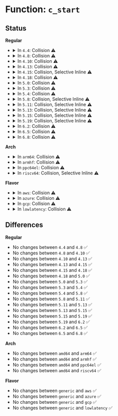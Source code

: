 # Function: <code>c_start</code>

## Status
<b>Regular</b>
<ul>
<li>
<details>
<summary>In <code>4.4</code>: Collision ⚠️</summary>

```c
void *c_start(struct seq_file *m, loff_t *pos);
```

**Collision:** Static-Static Collision

**Inline:** No

**Transformation:** False

**Instances:**

```
In arch/x86/kernel/cpu/proc.c (ffffffff81041910)
Location: arch/x86/kernel/cpu/proc.c:140
Inline: False
Direct callers:
  - arch/x86/kernel/cpu/proc.c:c_next
```
```
In fs/proc/consoles.c (ffffffff812822e0)
Location: fs/proc/consoles.c:63
Inline: False
```
```
In crypto/proc.c (ffffffff8139eea0)
Location: crypto/proc.c:25
Inline: False
```
**Symbols:**

```
ffffffff81041910-ffffffff8104195c: c_start (STB_LOCAL)
ffffffff812822e0-ffffffff8128231f: c_start (STB_LOCAL)
ffffffff8139eea0-ffffffff8139eecb: c_start (STB_LOCAL)
```
</details>
</li>
<li>
<details>
<summary>In <code>4.8</code>: Collision ⚠️</summary>

```c
void *c_start(struct seq_file *m, loff_t *pos);
```

**Collision:** Static-Static Collision

**Inline:** No

**Transformation:** False

**Instances:**

```
In arch/x86/kernel/cpu/proc.c (ffffffff81041840)
Location: arch/x86/kernel/cpu/proc.c:140
Inline: False
Direct callers:
  - arch/x86/kernel/cpu/proc.c:c_next
```
```
In fs/proc/consoles.c (ffffffff812af390)
Location: fs/proc/consoles.c:63
Inline: False
```
```
In crypto/proc.c (ffffffff813dbc50)
Location: crypto/proc.c:25
Inline: False
```
**Symbols:**

```
ffffffff81041840-ffffffff8104188c: c_start (STB_LOCAL)
ffffffff812af390-ffffffff812af3cf: c_start (STB_LOCAL)
ffffffff813dbc50-ffffffff813dbc7b: c_start (STB_LOCAL)
```
</details>
</li>
<li>
<details>
<summary>In <code>4.10</code>: Collision ⚠️</summary>

```c
void *c_start(struct seq_file *m, loff_t *pos);
```

**Collision:** Static-Static Collision

**Inline:** No

**Transformation:** False

**Instances:**

```
In arch/x86/kernel/cpu/proc.c (ffffffff81041290)
Location: arch/x86/kernel/cpu/proc.c:140
Inline: False
Direct callers:
  - arch/x86/kernel/cpu/proc.c:c_next
```
```
In fs/proc/consoles.c (ffffffff812c4d60)
Location: fs/proc/consoles.c:63
Inline: False
```
```
In crypto/proc.c (ffffffff813f3530)
Location: crypto/proc.c:25
Inline: False
```
**Symbols:**

```
ffffffff81041290-ffffffff810412de: c_start (STB_LOCAL)
ffffffff812c4d60-ffffffff812c4d9f: c_start (STB_LOCAL)
ffffffff813f3530-ffffffff813f355b: c_start (STB_LOCAL)
```
</details>
</li>
<li>
<details>
<summary>In <code>4.13</code>: Collision ⚠️</summary>

```c
void *c_start(struct seq_file *m, loff_t *pos);
```

**Collision:** Static-Static Collision

**Inline:** No

**Transformation:** False

**Instances:**

```
In arch/x86/kernel/cpu/proc.c (ffffffff8103f3a0)
Location: arch/x86/kernel/cpu/proc.c:133
Inline: False
Direct callers:
  - arch/x86/kernel/cpu/proc.c:c_next
```
```
In fs/proc/consoles.c (ffffffff812d1fa0)
Location: fs/proc/consoles.c:63
Inline: False
```
```
In crypto/proc.c (ffffffff813ff850)
Location: crypto/proc.c:25
Inline: False
```
**Symbols:**

```
ffffffff8103f3a0-ffffffff8103f3ec: c_start (STB_LOCAL)
ffffffff812d1fa0-ffffffff812d1fdf: c_start (STB_LOCAL)
ffffffff813ff850-ffffffff813ff87b: c_start (STB_LOCAL)
```
</details>
</li>
<li>
<details>
<summary>In <code>4.15</code>: Collision, Selective Inline ⚠️</summary>

```c
void *c_start(struct seq_file *m, loff_t *pos);
```

**Collision:** Static-Static Collision

**Inline:** Selective

**Transformation:** False

**Instances:**

```
In arch/x86/kernel/cpu/proc.c (ffffffff81042666)
Location: arch/x86/kernel/cpu/proc.c:144
Inline: True
Inline callers:
  - arch/x86/kernel/cpu/proc.c:c_next
```
```
In fs/proc/consoles.c (ffffffff812f67c0)
Location: fs/proc/consoles.c:63
Inline: False
```
```
In crypto/proc.c (ffffffff81427e20)
Location: crypto/proc.c:25
Inline: False
```
**Symbols:**

```
ffffffff81042610-ffffffff81042657: c_start (STB_LOCAL)
ffffffff812f67c0-ffffffff812f67ff: c_start (STB_LOCAL)
ffffffff81427e20-ffffffff81427e4b: c_start (STB_LOCAL)
```
</details>
</li>
<li>
<details>
<summary>In <code>4.18</code>: Collision ⚠️</summary>

```c
void *c_start(struct seq_file *m, loff_t *pos);
```

**Collision:** Static-Static Collision

**Inline:** No

**Transformation:** False

**Instances:**

```
In arch/x86/kernel/cpu/proc.c (ffffffff81044500)
Location: arch/x86/kernel/cpu/proc.c:144
Inline: False
Direct callers:
  - arch/x86/kernel/cpu/proc.c:c_next
```
```
In fs/proc/consoles.c (ffffffff81323c40)
Location: fs/proc/consoles.c:62
Inline: False
```
```
In crypto/proc.c (ffffffff8145ac50)
Location: crypto/proc.c:25
Inline: False
```
**Symbols:**

```
ffffffff81044500-ffffffff81044542: c_start (STB_LOCAL)
ffffffff81323c40-ffffffff81323c7f: c_start (STB_LOCAL)
ffffffff8145ac50-ffffffff8145ac7b: c_start (STB_LOCAL)
```
</details>
</li>
<li>
<details>
<summary>In <code>5.0</code>: Collision ⚠️</summary>

```c
void *c_start(struct seq_file *m, loff_t *pos);
```

**Collision:** Static-Static Collision

**Inline:** No

**Transformation:** False

**Instances:**

```
In arch/x86/kernel/cpu/proc.c (ffffffff81045f00)
Location: arch/x86/kernel/cpu/proc.c:144
Inline: False
Direct callers:
  - arch/x86/kernel/cpu/proc.c:c_next
```
```
In fs/proc/consoles.c (ffffffff8133ad90)
Location: fs/proc/consoles.c:62
Inline: False
```
```
In crypto/proc.c (ffffffff814787c0)
Location: crypto/proc.c:25
Inline: False
```
**Symbols:**

```
ffffffff81045f00-ffffffff81045f42: c_start (STB_LOCAL)
ffffffff8133ad90-ffffffff8133adcf: c_start (STB_LOCAL)
ffffffff814787c0-ffffffff814787eb: c_start (STB_LOCAL)
```
</details>
</li>
<li>
<details>
<summary>In <code>5.3</code>: Collision ⚠️</summary>

```c
void *c_start(struct seq_file *m, loff_t *pos);
```

**Collision:** Static-Static Collision

**Inline:** No

**Transformation:** False

**Instances:**

```
In arch/x86/kernel/cpu/proc.c (ffffffff810489a0)
Location: arch/x86/kernel/cpu/proc.c:144
Inline: False
Direct callers:
  - arch/x86/kernel/cpu/proc.c:c_next
```
```
In fs/proc/consoles.c (ffffffff81362f40)
Location: fs/proc/consoles.c:61
Inline: False
```
```
In crypto/proc.c (ffffffff814a65f0)
Location: crypto/proc.c:20
Inline: False
```
**Symbols:**

```
ffffffff810489a0-ffffffff810489e6: c_start (STB_LOCAL)
ffffffff81362f40-ffffffff81362f7a: c_start (STB_LOCAL)
ffffffff814a65f0-ffffffff814a661b: c_start (STB_LOCAL)
```
</details>
</li>
<li>
<details>
<summary>In <code>5.4</code>: Collision ⚠️</summary>

```c
void *c_start(struct seq_file *m, loff_t *pos);
```

**Collision:** Static-Static Collision

**Inline:** No

**Transformation:** False

**Instances:**

```
In arch/x86/kernel/cpu/proc.c (ffffffff81049270)
Location: arch/x86/kernel/cpu/proc.c:144
Inline: False
Direct callers:
  - arch/x86/kernel/cpu/proc.c:c_next
```
```
In fs/proc/consoles.c (ffffffff8137b1a0)
Location: fs/proc/consoles.c:61
Inline: False
```
```
In crypto/proc.c (ffffffff814c1280)
Location: crypto/proc.c:20
Inline: False
```
**Symbols:**

```
ffffffff81049270-ffffffff810492b6: c_start (STB_LOCAL)
ffffffff8137b1a0-ffffffff8137b1da: c_start (STB_LOCAL)
ffffffff814c1280-ffffffff814c12ab: c_start (STB_LOCAL)
```
</details>
</li>
<li>
<details>
<summary>In <code>5.8</code>: Collision, Selective Inline ⚠️</summary>

```c
void *c_start(struct seq_file *m, loff_t *pos);
```

**Collision:** Static-Static Collision

**Inline:** Selective

**Transformation:** False

**Instances:**

```
In arch/x86/kernel/cpu/proc.c (ffffffff8104d44e)
Location: arch/x86/kernel/cpu/proc.c:159
Inline: True
Inline callers:
  - arch/x86/kernel/cpu/proc.c:c_next
```
```
In fs/proc/consoles.c (ffffffff813c4520)
Location: fs/proc/consoles.c:61
Inline: False
```
```
In crypto/proc.c (ffffffff81521b30)
Location: crypto/proc.c:20
Inline: False
```
**Symbols:**

```
ffffffff8104cf90-ffffffff8104cfd9: c_start (STB_LOCAL)
ffffffff813c4520-ffffffff813c455d: c_start (STB_LOCAL)
ffffffff81521b30-ffffffff81521b5e: c_start (STB_LOCAL)
```
</details>
</li>
<li>
<details>
<summary>In <code>5.11</code>: Collision, Selective Inline ⚠️</summary>

```c
void *c_start(struct seq_file *m, loff_t *pos);
```

**Collision:** Static-Static Collision

**Inline:** Selective

**Transformation:** False

**Instances:**

```
In arch/x86/kernel/cpu/proc.c (ffffffff8104c8ae)
Location: arch/x86/kernel/cpu/proc.c:159
Inline: True
Inline callers:
  - arch/x86/kernel/cpu/proc.c:c_next
```
```
In fs/proc/consoles.c (ffffffff813d6480)
Location: fs/proc/consoles.c:61
Inline: False
```
```
In crypto/proc.c (ffffffff8153e9a0)
Location: crypto/proc.c:20
Inline: False
```
**Symbols:**

```
ffffffff8104c3f0-ffffffff8104c439: c_start (STB_LOCAL)
ffffffff813d6480-ffffffff813d64bd: c_start (STB_LOCAL)
ffffffff8153e9a0-ffffffff8153e9ce: c_start (STB_LOCAL)
```
</details>
</li>
<li>
<details>
<summary>In <code>5.13</code>: Collision, Selective Inline ⚠️</summary>

```c
void *c_start(struct seq_file *m, loff_t *pos);
```

**Collision:** Static-Static Collision

**Inline:** Selective

**Transformation:** False

**Instances:**

```
In arch/x86/kernel/cpu/proc.c (ffffffff8104e3ee)
Location: arch/x86/kernel/cpu/proc.c:159
Inline: True
Inline callers:
  - arch/x86/kernel/cpu/proc.c:c_next
```
```
In fs/proc/consoles.c (ffffffff813dd380)
Location: fs/proc/consoles.c:61
Inline: False
```
```
In crypto/proc.c (ffffffff81547050)
Location: crypto/proc.c:20
Inline: False
```
**Symbols:**

```
ffffffff8104df30-ffffffff8104df75: c_start (STB_LOCAL)
ffffffff813dd380-ffffffff813dd3bd: c_start (STB_LOCAL)
ffffffff81547050-ffffffff8154707e: c_start (STB_LOCAL)
```
</details>
</li>
<li>
<details>
<summary>In <code>5.15</code>: Collision, Selective Inline ⚠️</summary>

```c
void *c_start(struct seq_file *m, loff_t *pos);
```

**Collision:** Static-Static Collision

**Inline:** Selective

**Transformation:** False

**Instances:**

```
In arch/x86/kernel/cpu/proc.c (ffffffff81055db4)
Location: arch/x86/kernel/cpu/proc.c:159
Inline: True
Inline callers:
  - arch/x86/kernel/cpu/proc.c:c_next
```
```
In fs/proc/consoles.c (ffffffff8142eb10)
Location: fs/proc/consoles.c:61
Inline: False
```
```
In crypto/proc.c (ffffffff815a7830)
Location: crypto/proc.c:20
Inline: False
```
**Symbols:**

```
ffffffff81055730-ffffffff810557a1: c_start (STB_LOCAL)
ffffffff8142eb10-ffffffff8142eb4d: c_start (STB_LOCAL)
ffffffff815a7830-ffffffff815a785e: c_start (STB_LOCAL)
```
</details>
</li>
<li>
<details>
<summary>In <code>5.19</code>: Collision, Selective Inline ⚠️</summary>

```c
void *c_start(struct seq_file *m, loff_t *pos);
```

**Collision:** Static-Static Collision

**Inline:** Selective

**Transformation:** False

**Instances:**

```
In arch/x86/kernel/cpu/proc.c (ffffffff81061da4)
Location: arch/x86/kernel/cpu/proc.c:154
Inline: True
Inline callers:
  - arch/x86/kernel/cpu/proc.c:c_next
```
```
In fs/proc/consoles.c (ffffffff814a86a0)
Location: fs/proc/consoles.c:61
Inline: False
```
```
In crypto/proc.c (ffffffff8164eb20)
Location: crypto/proc.c:20
Inline: False
```
**Symbols:**

```
ffffffff81061d00-ffffffff81061d7b: c_start (STB_LOCAL)
ffffffff814a86a0-ffffffff814a86e7: c_start (STB_LOCAL)
ffffffff8164eb20-ffffffff8164eb56: c_start (STB_LOCAL)
```
</details>
</li>
<li>
<details>
<summary>In <code>6.2</code>: Collision ⚠️</summary>

```c
void *c_start(struct seq_file *m, loff_t *pos);
```

**Collision:** Static-Static Collision

**Inline:** No

**Transformation:** False

**Instances:**

```
In arch/x86/kernel/cpu/proc.c (ffffffff81070770)
Location: arch/x86/kernel/cpu/proc.c:154
Inline: False
Direct callers:
  - arch/x86/kernel/cpu/proc.c:c_next
```
```
In fs/proc/consoles.c (ffffffff8153e050)
Location: fs/proc/consoles.c:70
Inline: False
```
```
In crypto/proc.c (ffffffff81707fd0)
Location: crypto/proc.c:20
Inline: False
```
**Symbols:**

```
ffffffff81070770-ffffffff810707ef: c_start (STB_LOCAL)
ffffffff8153e050-ffffffff8153e0a1: c_start (STB_LOCAL)
ffffffff81707fd0-ffffffff81708006: c_start (STB_LOCAL)
```
</details>
</li>
<li>
<details>
<summary>In <code>6.5</code>: Collision ⚠️</summary>

```c
void *c_start(struct seq_file *m, loff_t *pos);
```

**Collision:** Static-Static Collision

**Inline:** No

**Transformation:** False

**Instances:**

```
In arch/x86/kernel/cpu/proc.c (ffffffff81072370)
Location: arch/x86/kernel/cpu/proc.c:154
Inline: False
Direct callers:
  - arch/x86/kernel/cpu/proc.c:c_next
```
```
In fs/proc/consoles.c (ffffffff81576320)
Location: fs/proc/consoles.c:70
Inline: False
```
```
In crypto/proc.c (ffffffff817416f0)
Location: crypto/proc.c:21
Inline: False
```
**Symbols:**

```
ffffffff81072370-ffffffff810723ef: c_start (STB_LOCAL)
ffffffff81576320-ffffffff81576371: c_start (STB_LOCAL)
ffffffff817416f0-ffffffff81741726: c_start (STB_LOCAL)
```
</details>
</li>
<li>
<details>
<summary>In <code>6.8</code>: Collision ⚠️</summary>

```c
void *c_start(struct seq_file *m, loff_t *pos);
```

**Collision:** Static-Static Collision

**Inline:** No

**Transformation:** False

**Instances:**

```
In arch/x86/kernel/cpu/proc.c (ffffffff81079b90)
Location: arch/x86/kernel/cpu/proc.c:156
Inline: False
Direct callers:
  - arch/x86/kernel/cpu/proc.c:c_next
```
```
In fs/proc/consoles.c (ffffffff815aec70)
Location: fs/proc/consoles.c:70
Inline: False
```
```
In crypto/proc.c (ffffffff81782590)
Location: crypto/proc.c:21
Inline: False
```
**Symbols:**

```
ffffffff81079b90-ffffffff81079c0f: c_start (STB_LOCAL)
ffffffff815aec70-ffffffff815aecc1: c_start (STB_LOCAL)
ffffffff81782590-ffffffff817825c6: c_start (STB_LOCAL)
```
</details>
</li>
</ul>
<b>Arch</b>
<ul>
<li>
<details>
<summary>In <code>arm64</code>: Collision ⚠️</summary>

```c
void *c_start(struct seq_file *m, loff_t *pos);
```

**Collision:** Static-Static Collision

**Inline:** No

**Transformation:** False

**Instances:**

```
In arch/arm64/kernel/cpuinfo.c (ffff800010097940)
Location: arch/arm64/kernel/cpuinfo.c:185
Inline: False
```
```
In fs/proc/consoles.c (ffff800010447868)
Location: fs/proc/consoles.c:61
Inline: False
```
```
In crypto/proc.c (ffff8000105bb540)
Location: crypto/proc.c:20
Inline: False
```
**Symbols:**

```
ffff800010097940-ffff800010097970: c_start (STB_LOCAL)
ffff800010447868-ffff8000104478bc: c_start (STB_LOCAL)
ffff8000105bb540-ffff8000105bb580: c_start (STB_LOCAL)
```
</details>
</li>
<li>
<details>
<summary>In <code>armhf</code>: Collision ⚠️</summary>

```c
void *c_start(struct seq_file *m, loff_t *pos);
```

**Collision:** Static-Static Collision

**Inline:** No

**Transformation:** False

**Instances:**

```
In arch/arm/kernel/setup.c (c030d4c8)
Location: arch/arm/kernel/setup.c:1305
Inline: False
```
```
In fs/proc/consoles.c (c060c770)
Location: fs/proc/consoles.c:61
Inline: False
```
```
In crypto/proc.c (c07697b4)
Location: crypto/proc.c:20
Inline: False
```
**Symbols:**

```
c030d4c8-c030d4f4: c_start (STB_LOCAL)
c060c770-c060c7dc: c_start (STB_LOCAL)
c07697b4-c07697ec: c_start (STB_LOCAL)
```
</details>
</li>
<li>
<details>
<summary>In <code>ppc64el</code>: Collision ⚠️</summary>

```c
void *c_start(struct seq_file *m, loff_t *pos);
```

**Collision:** Static-Static Collision

**Inline:** No

**Transformation:** False

**Instances:**

```
In arch/powerpc/kernel/setup-common.c (c00000000002fb80)
Location: arch/powerpc/kernel/setup-common.c:346
Inline: False
Direct callers:
  - arch/powerpc/kernel/setup-common.c:c_next
```
```
In fs/proc/consoles.c (c00000000055db80)
Location: fs/proc/consoles.c:61
Inline: False
```
```
In crypto/proc.c (c000000000741dd0)
Location: crypto/proc.c:20
Inline: False
```
**Symbols:**

```
c00000000002fb80-c00000000002fc24: c_start (STB_LOCAL)
c00000000055db80-c00000000055dbf4: c_start (STB_LOCAL)
c000000000741dd0-c000000000741e2c: c_start (STB_LOCAL)
```
</details>
</li>
<li>
<details>
<summary>In <code>riscv64</code>: Collision, Selective Inline ⚠️</summary>

```c
void *c_start(struct seq_file *m, loff_t *pos);
```

**Collision:** Static-Static Collision

**Inline:** Selective

**Transformation:** False

**Instances:**

```
In arch/riscv/kernel/cpu.c (ffffffe0000b5290)
Location: arch/riscv/kernel/cpu.c:110
Inline: True
Inline callers:
  - arch/riscv/kernel/cpu.c:c_next
```
```
In fs/proc/consoles.c (ffffffe0002dd4fc)
Location: fs/proc/consoles.c:61
Inline: False
```
```
In crypto/proc.c (ffffffe000400fd2)
Location: crypto/proc.c:20
Inline: False
```
**Symbols:**

```
ffffffe0002dd4fc-ffffffe0002dd53c: c_start (STB_LOCAL)
ffffffe000400fd2-ffffffe000401014: c_start (STB_LOCAL)
ffffffe0000b522a-ffffffe0000b5278: c_start (STB_LOCAL)
```
</details>
</li>
</ul>
<b>Flavor</b>
<ul>
<li>
<details>
<summary>In <code>aws</code>: Collision ⚠️</summary>

```c
void *c_start(struct seq_file *m, loff_t *pos);
```

**Collision:** Static-Static Collision

**Inline:** No

**Transformation:** False

**Instances:**

```
In arch/x86/kernel/cpu/proc.c (ffffffff810493e0)
Location: arch/x86/kernel/cpu/proc.c:144
Inline: False
Direct callers:
  - arch/x86/kernel/cpu/proc.c:c_next
```
```
In fs/proc/consoles.c (ffffffff81373780)
Location: fs/proc/consoles.c:61
Inline: False
```
```
In crypto/proc.c (ffffffff814b9860)
Location: crypto/proc.c:20
Inline: False
```
**Symbols:**

```
ffffffff810493e0-ffffffff81049426: c_start (STB_LOCAL)
ffffffff81373780-ffffffff813737ba: c_start (STB_LOCAL)
ffffffff814b9860-ffffffff814b988b: c_start (STB_LOCAL)
```
</details>
</li>
<li>
<details>
<summary>In <code>azure</code>: Collision ⚠️</summary>

```c
void *c_start(struct seq_file *m, loff_t *pos);
```

**Collision:** Static-Static Collision

**Inline:** No

**Transformation:** False

**Instances:**

```
In arch/x86/kernel/cpu/proc.c (ffffffff810387b0)
Location: arch/x86/kernel/cpu/proc.c:144
Inline: False
Direct callers:
  - arch/x86/kernel/cpu/proc.c:c_next
```
```
In fs/proc/consoles.c (ffffffff81364250)
Location: fs/proc/consoles.c:61
Inline: False
```
```
In crypto/proc.c (ffffffff814aa280)
Location: crypto/proc.c:20
Inline: False
```
**Symbols:**

```
ffffffff810387b0-ffffffff810387f6: c_start (STB_LOCAL)
ffffffff81364250-ffffffff8136428a: c_start (STB_LOCAL)
ffffffff814aa280-ffffffff814aa2ab: c_start (STB_LOCAL)
```
</details>
</li>
<li>
<details>
<summary>In <code>gcp</code>: Collision ⚠️</summary>

```c
void *c_start(struct seq_file *m, loff_t *pos);
```

**Collision:** Static-Static Collision

**Inline:** No

**Transformation:** False

**Instances:**

```
In arch/x86/kernel/cpu/proc.c (ffffffff81049220)
Location: arch/x86/kernel/cpu/proc.c:144
Inline: False
Direct callers:
  - arch/x86/kernel/cpu/proc.c:c_next
```
```
In fs/proc/consoles.c (ffffffff81371250)
Location: fs/proc/consoles.c:61
Inline: False
```
```
In crypto/proc.c (ffffffff814b58f0)
Location: crypto/proc.c:20
Inline: False
```
**Symbols:**

```
ffffffff81049220-ffffffff81049266: c_start (STB_LOCAL)
ffffffff81371250-ffffffff8137128a: c_start (STB_LOCAL)
ffffffff814b58f0-ffffffff814b591b: c_start (STB_LOCAL)
```
</details>
</li>
<li>
<details>
<summary>In <code>lowlatency</code>: Collision ⚠️</summary>

```c
void *c_start(struct seq_file *m, loff_t *pos);
```

**Collision:** Static-Static Collision

**Inline:** No

**Transformation:** False

**Instances:**

```
In arch/x86/kernel/cpu/proc.c (ffffffff8104a630)
Location: arch/x86/kernel/cpu/proc.c:144
Inline: False
Direct callers:
  - arch/x86/kernel/cpu/proc.c:c_next
```
```
In fs/proc/consoles.c (ffffffff81384c30)
Location: fs/proc/consoles.c:61
Inline: False
```
```
In crypto/proc.c (ffffffff814ce390)
Location: crypto/proc.c:20
Inline: False
```
**Symbols:**

```
ffffffff8104a630-ffffffff8104a676: c_start (STB_LOCAL)
ffffffff81384c30-ffffffff81384c6a: c_start (STB_LOCAL)
ffffffff814ce390-ffffffff814ce3bb: c_start (STB_LOCAL)
```
</details>
</li>
</ul>

## Differences
<b>Regular</b>
<ul>
<li>
No changes between <code>4.4</code> and <code>4.8</code> ✅
</li>
<li>
No changes between <code>4.8</code> and <code>4.10</code> ✅
</li>
<li>
No changes between <code>4.10</code> and <code>4.13</code> ✅
</li>
<li>
No changes between <code>4.13</code> and <code>4.15</code> ✅
</li>
<li>
No changes between <code>4.15</code> and <code>4.18</code> ✅
</li>
<li>
No changes between <code>4.18</code> and <code>5.0</code> ✅
</li>
<li>
No changes between <code>5.0</code> and <code>5.3</code> ✅
</li>
<li>
No changes between <code>5.3</code> and <code>5.4</code> ✅
</li>
<li>
No changes between <code>5.4</code> and <code>5.8</code> ✅
</li>
<li>
No changes between <code>5.8</code> and <code>5.11</code> ✅
</li>
<li>
No changes between <code>5.11</code> and <code>5.13</code> ✅
</li>
<li>
No changes between <code>5.13</code> and <code>5.15</code> ✅
</li>
<li>
No changes between <code>5.15</code> and <code>5.19</code> ✅
</li>
<li>
No changes between <code>5.19</code> and <code>6.2</code> ✅
</li>
<li>
No changes between <code>6.2</code> and <code>6.5</code> ✅
</li>
<li>
No changes between <code>6.5</code> and <code>6.8</code> ✅
</li>
</ul>
<b>Arch</b>
<ul>
<li>
No changes between <code>amd64</code> and <code>arm64</code> ✅
</li>
<li>
No changes between <code>amd64</code> and <code>armhf</code> ✅
</li>
<li>
No changes between <code>amd64</code> and <code>ppc64el</code> ✅
</li>
<li>
No changes between <code>amd64</code> and <code>riscv64</code> ✅
</li>
</ul>
<b>Flavor</b>
<ul>
<li>
No changes between <code>generic</code> and <code>aws</code> ✅
</li>
<li>
No changes between <code>generic</code> and <code>azure</code> ✅
</li>
<li>
No changes between <code>generic</code> and <code>gcp</code> ✅
</li>
<li>
No changes between <code>generic</code> and <code>lowlatency</code> ✅
</li>
</ul>
